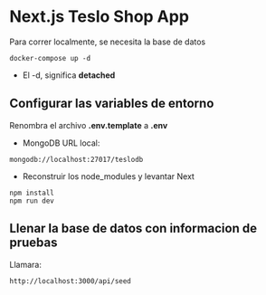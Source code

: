 # Next.js Teslo Shop App
Para correr localmente, se necesita la base de datos
```
docker-compose up -d
```

* El -d, significa __detached__

## Configurar las variables de entorno
Renombra el archivo __.env.template__ a __.env__

* MongoDB URL local:
```
mongodb://localhost:27017/teslodb
```

* Reconstruir los node_modules y levantar Next
```
npm install
npm run dev
```

## Llenar la base de datos con informacion de pruebas

Llamara:
```
http://localhost:3000/api/seed
```